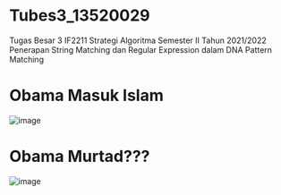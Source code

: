 # Tubes3_13520029
Tugas Besar 3 IF2211 Strategi Algoritma Semester II Tahun 2021/2022 Penerapan String Matching dan Regular Expression dalam DNA Pattern Matching

# Obama Masuk Islam
![image](https://user-images.githubusercontent.com/29671825/159226962-16f234bf-09a4-4d60-8b6d-7c8bb453d0fa.png)

# Obama Murtad???
![image](https://user-images.githubusercontent.com/29671825/164894351-06b0684d-1f66-48e2-af97-947919d4b05f.png)

